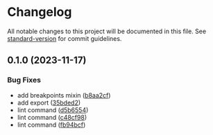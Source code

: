 # Changelog

All notable changes to this project will be documented in this file. See [standard-version](https://github.com/conventional-changelog/standard-version) for commit guidelines.

## 0.1.0 (2023-11-17)


### Bug Fixes

* add breakpoints mixin ([b8aa2cf](https://github.com/LighTechLLC/nx-angular-monorepo/commit/b8aa2cfa087c6838b3b58dc63119626f0d991c6d))
* add export ([35bded2](https://github.com/LighTechLLC/nx-angular-monorepo/commit/35bded2b19874d37a5f6249064e27ac142766918))
* lint command ([d5b6554](https://github.com/LighTechLLC/nx-angular-monorepo/commit/d5b6554d0f912c213987fcf60b723cc0f266b7ea))
* lint command ([c48cf98](https://github.com/LighTechLLC/nx-angular-monorepo/commit/c48cf9829720a772238b16e961724ee2414e9b08))
* lint command ([fb94bcf](https://github.com/LighTechLLC/nx-angular-monorepo/commit/fb94bcf765923e38c52be54c8bdfb006ce62564d))

